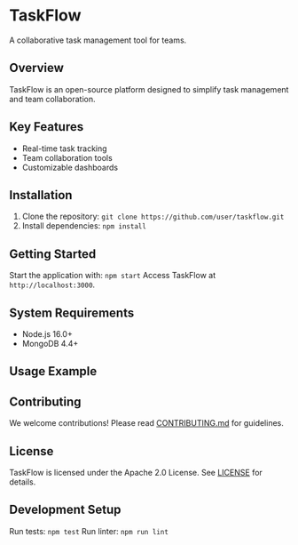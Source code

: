 # TaskFlow
A collaborative task management tool for teams.
## Overview
TaskFlow is an open-source platform designed to simplify task management and team collaboration.
## Key Features
- Real-time task tracking
- Team collaboration tools
- Customizable dashboards
## Installation
1. Clone the repository: `git clone https://github.com/user/taskflow.git`
2. Install dependencies: `npm install`
## Getting Started
Start the application with: `npm start`
Access TaskFlow at `http://localhost:3000`.
## System Requirements
- Node.js 16.0+
- MongoDB 4.4+
## Usage Example

## Contributing
We welcome contributions! Please read [CONTRIBUTING.md](CONTRIBUTING.md) for guidelines.
## License
TaskFlow is licensed under the Apache 2.0 License. See [LICENSE](LICENSE) for details.
## Development Setup
Run tests: `npm test`
Run linter: `npm run lint`
